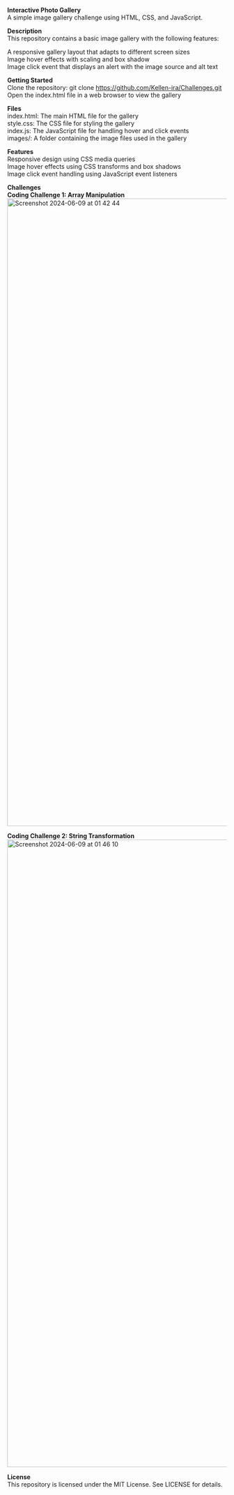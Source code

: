 **Interactive Photo Gallery**<br>
A simple image gallery challenge using HTML, CSS, and JavaScript.<br>

**Description**<br>
This repository contains a basic image gallery with the following features:<br>

A responsive gallery layout that adapts to different screen sizes<br>
Image hover effects with scaling and box shadow<br>
Image click event that displays an alert with the image source and alt text<br>

**Getting Started**<br>
Clone the repository: git clone https://github.com/Kellen-ira/Challenges.git<br>
Open the index.html file in a web browser to view the gallery<br>

**Files**<br>
index.html: The main HTML file for the gallery<br>
style.css: The CSS file for styling the gallery<br>
index.js: The JavaScript file for handling hover and click events<br>
images/: A folder containing the image files used in the gallery<br>

**Features**<br>
Responsive design using CSS media queries<br>
Image hover effects using CSS transforms and box shadows<br>
Image click event handling using JavaScript event listeners<br>


**Challenges**<br>
**Coding Challenge 1: Array Manipulation**<br>
<img width="1440" alt="Screenshot 2024-06-09 at 01 42 44" src="https://github.com/Kellen-ira/Challenges/assets/59958030/4f13fbe4-ce21-42ee-a701-3d1782954f67"><br>

**Coding Challenge 2: String Transformation**<br>
<img width="1440" alt="Screenshot 2024-06-09 at 01 46 10" src="https://github.com/Kellen-ira/Challenges/assets/59958030/34c93216-62b8-4e45-97f2-497b0da5af9e"><br>

**License**<br>
This repository is licensed under the MIT License. See LICENSE for details.
